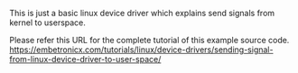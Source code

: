 This is just a basic linux device driver which explains send signals from kernel to userspace.

Please refer this URL for the complete tutorial of this example source code.
https://embetronicx.com/tutorials/linux/device-drivers/sending-signal-from-linux-device-driver-to-user-space/